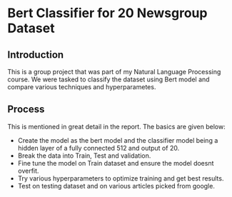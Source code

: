 # Bert Classifier for 20 Newsgroup Dataset

## Introduction
This is a group project that was part of my Natural Language Processing course. We were tasked to classify the dataset using Bert model and compare various techniques and hyperparametes.

## Process
This is mentioned in great detail in the report. The basics are given below:
- Create the model as the bert model and the classifier model being a hidden layer of a fully connected 512 and output of 20.
- Break the data into Train, Test and validation.
- Fine tune the model on Train dataset and ensure the model doesnt overfit.
- Try various hyperparameters to optimize training and get best results.
- Test on testing dataset and on various articles picked from google.
